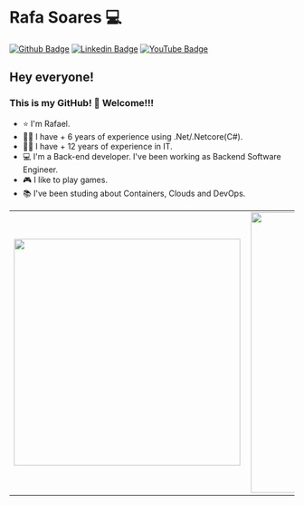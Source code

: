 # Rafa Soares 💻

[![Github Badge](https://img.shields.io/badge/-Github-000?style=flat-square&logo=Github&logoColor=white&link=https://github.com/rslewenstein)](https://github.com/rslewenstein)
[![Linkedin Badge](https://img.shields.io/badge/-LinkedIn-blue?style=flat-square&logo=Linkedin&logoColor=white&link=https://www.linkedin.com/in/rafael-soares-lewenstein/?locale=en_US)](https://www.linkedin.com/in/rafael-soares-lewenstein/?locale=en_US)
[![YouTube Badge](https://img.shields.io/badge/YouTube-%23FF0000.svg?&style=flat-square&logo=youtube&logoColor=white&link=https://youtube.com/c/RafaelSoaresLew)](https://youtube.com/c/RafaelSoaresLew)

## Hey everyone!

### This is my GitHub! 🤗 Welcome!!!

- ⭐ I'm Rafael.
- 👨‍💻 I have + 6 years of experience using .Net/.Netcore(C#).
- 👨‍💻 I have + 12 years of experience in IT.
- 💻 I'm a Back-end developer. I've been working as Backend Software Engineer.
- 🎮 I like to play games.
- 📚 I've been studing about Containers, Clouds and DevOps.

<center>
<table>
    <tr>
        <td><img width="400px" align="left" src="https://github-readme-stats.vercel.app/api/top-langs/?username=rslewenstein&hide=html&layout=compact&theme=dracula" /></td>
        <td><img width="495px" align="left" src="https://github-readme-stats.vercel.app/api?username=rslewenstein&theme=dracula"/></td>
    </tr>   
</table>
</center>

